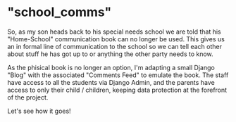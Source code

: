 # "school_comms" 

So, as my son heads back to his special needs school we are told that his "Home-School" communication book can no longer be used. This gives us an in formal line of communication to the school so we can tell each other about stuff he has got up to or anything the other party needs to know. 

As the phisical book is no longer an option, I'm adapting a small Django "Blog" with the associated "Comments Feed" to emulate the book. The staff have access to all the students via Django Admin, and the parents have access to only their child / children, keeping data protection at the forefront of the project.

Let's see how it goes!
